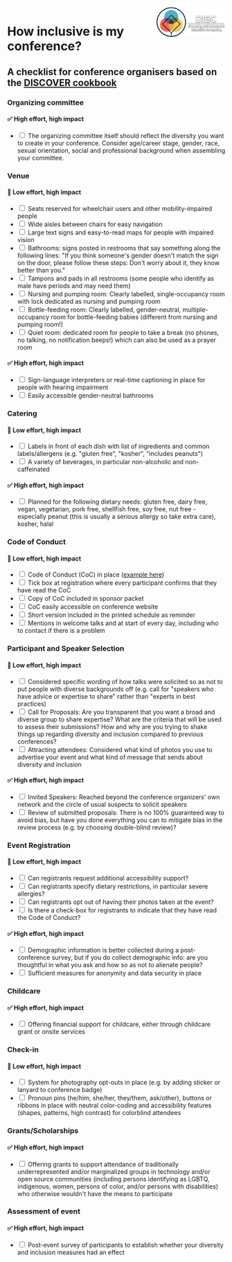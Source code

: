 
<img src="logo.png" align="right" width="160rem" />

# How inclusive is my conference? 

## A checklist for conference organisers based on the [DISCOVER cookbook](https://discover-cookbook.numfocus.org/intro.html)

### Organizing committee
#### ✅ High effort, high impact 
- <input type="checkbox"> The organizing committee itself should reflect the diversity you want to create in your conference. Consider age/career stage, gender, race, sexual orientation, social and professional background when assembling your committee.

### Venue
#### 🍎 Low effort, high impact 
- <input type="checkbox"> Seats reserved for wheelchair users and other mobility-impaired people 
- <input type="checkbox"> Wide aisles between chairs for easy navigation 
- <input type="checkbox"> Large text signs and easy-to-read maps for people with impaired vision 
- <input type="checkbox"> Bathrooms: signs posted in restrooms that say something along the following lines: "If you think someone's gender doesn't match the sign on the door, please follow these steps: Don't worry about it, they know better than you." 
- <input type="checkbox"> Tampons and pads in all restrooms (some people who identify as male have periods and may need them) 
- <input type="checkbox"> Nursing and pumping room: Clearly labelled, single-occupancy room with lock dedicated as nursing and pumping room 
- <input type="checkbox"> Bottle-feeding room: Clearly labelled, gender-neutral, multiple-occupancy room for bottle-feeding babies (different from nursing and pumping room!) 
- <input type="checkbox"> Quiet room: dedicated room for people to take a break (no phones, no talking, no notification beeps!) which can also be used as a prayer room

#### ✅ High effort, high impact 
- <input type="checkbox"> Sign-language interpreters or real-time captioning in place for people with hearing impairment 
- <input type="checkbox"> Easily accessible gender-neutral bathrooms

### Catering
#### 🍎 Low effort, high impact 
- <input type="checkbox"> Labels in front of each dish with list of ingredients and common labels/allergens (e.g. "gluten free", "kosher", "includes peanuts") 
- <input type="checkbox"> A variety of beverages, in particular non-alcoholic and non-caffeinated

#### ✅ High effort, high impact 
- <input type="checkbox"> Planned for the following dietary needs: gluten free, dairy free, vegan, vegetarian, pork free, shellfish free, soy free, nut free - especially peanut (this is usually a serious allergy so take extra care), kosher, halal

### Code of Conduct
#### 🍎 Low effort, high impact 
- <input type="checkbox"> Code of Conduct (CoC) in place ([example here](https://confcodeofconduct.com)) 
- <input type="checkbox"> Tick box at registration where every participant confirms that they have read the CoC 
- <input type="checkbox"> Copy of CoC included in sponsor packet 
- <input type="checkbox"> CoC easily accessible on conference website 
- <input type="checkbox"> Short version included in the printed schedule as reminder 
- <input type="checkbox"> Mentions in welcome talks and at start of every day, including who to contact if there is a problem

### Participant and Speaker Selection
#### 🍎 Low effort, high impact 
- <input type="checkbox"> Considered specific wording of how talks were solicited so as not to put people with diverse backgrounds off (e.g. call for "speakers who have advice or expertise to share" rather than "experts in best practices) 
- <input type="checkbox"> Call for Proposals: Are you transparent that you want a broad and diverse group to share expertise? What are the criteria that will be used to assess their submissions? How and why are you trying to shake things up regarding diversity and inclusion compared to previous conferences? 
- <input type="checkbox"> Attracting attendees: Considered what kind of photos you use to advertise your event and what kind of message that sends about diversity and inclusion

#### ✅ High effort, high impact 
- <input type="checkbox"> Invited Speakers: Reached beyond the conference organizers' own network and the circle of usual suspects to solicit speakers 
- <input type="checkbox"> Review of submitted proposals: There is no 100% guaranteed way to avoid bias, but have you done everything you can to mitigate bias in the review process (e.g. by choosing double-blind review)?

### Event Registration
#### 🍎 Low effort, high impact 
- <input type="checkbox"> Can registrants request additional accessibility support? 
- <input type="checkbox"> Can registrants specify dietary restrictions, in particular severe allergies? 
- <input type="checkbox"> Can registrants opt out of having their photos taken at the event? 
- <input type="checkbox"> Is there a check-box for registrants to indicate that they have read the Code of Conduct?

#### ✅ High effort, high impact 
- <input type="checkbox"> Demographic information is better collected during a post-conference survey, but if you do collect demographic info: are you thoughtful in what you ask and how so as not to alienate people? 
- <input type="checkbox"> Sufficient measures for anonymity and data security in place

### Childcare
#### ✅ High effort, high impact 
- <input type="checkbox"> Offering financial support for childcare, either through childcare grant or onsite services

### Check-in
#### 🍎 Low effort, high impact 
- <input type="checkbox"> System for photography opt-outs in place (e.g. by adding sticker or lanyard to conference badge) 
- <input type="checkbox"> Pronoun pins (he/him, she/her, they/them, ask/other), buttons or ribbons in place with neutral color-coding and accessibility features (shapes, patterns, high contrast) for colorblind attendees

### Grants/Scholarships
#### ✅ High effort, high impact 
- <input type="checkbox"> Offering grants to support attendance of traditionally underrepresented and/or marginalized groups in technology and/or open source communities (including persons identifying as LGBTQ, indigenous, women, persons of color, and/or persons with disabilities) who otherwise wouldn't have the means to participate

### Assessment of event
#### ✅ High effort, high impact 
- <input type="checkbox"> Post-event survey of participants to establish whether your diversity and inclusion measures had an effect